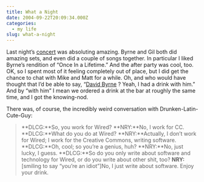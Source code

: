 ```yaml
---
title: What a Night
date: 2004-09-22T20:09:34.000Z
categories:
  - my life
slug: what-a-night
---
```

Last night’s [concert][1]  was absoluting amazing. Byrne and Gil both did amazing sets, and even did a couple of songs together. In particular I liked Byrne’s rendition of “Once In a Lifetime.” And the after party was cool, too. <span class="caps">OK</span>, so I spent most of it feeling completely out of place, but I did get the chance to chat with Mike and Matt for a while. Oh, and who would have thought that I’d be able to say, “[David Byrne][2] ? Yeah, I had a drink with him.” And by “with him” I mean we ordered a drink at the bar at roughly the same time, and I got the knowing-nod.

There was, of course, the incredibly weird conversation with Drunken-Latin-Cute-Guy:

> **<span class="caps">DLCG</span>:**So, you work for Wired? **<span class="caps">NRY</span>:**No, I work for <span class="caps">CC</span>. **<span class="caps">DLCG</span>:**What do you do at Wired? **<span class="caps">NRY</span>:**Actually, I don’t work for Wired; I work for the Creative Commons, writing software. **<span class="caps">DLCG</span>:**Oh, cool; so you’re a genius, huh? **<span class="caps">NRY</span>:**No, just lucky, I guess. **<span class="caps">DLCG</span>:**So do you only write about software and technology for Wired, or do you write about other shit, too? **<span class="caps">NRY</span>:**[smiling to say “you’re an idiot”]No, I just write about software. Enjoy your drink.

 [1]: http://creativecommons.org/weblog/entry/4370
 [2]: http://www.davidbyrne.com/
